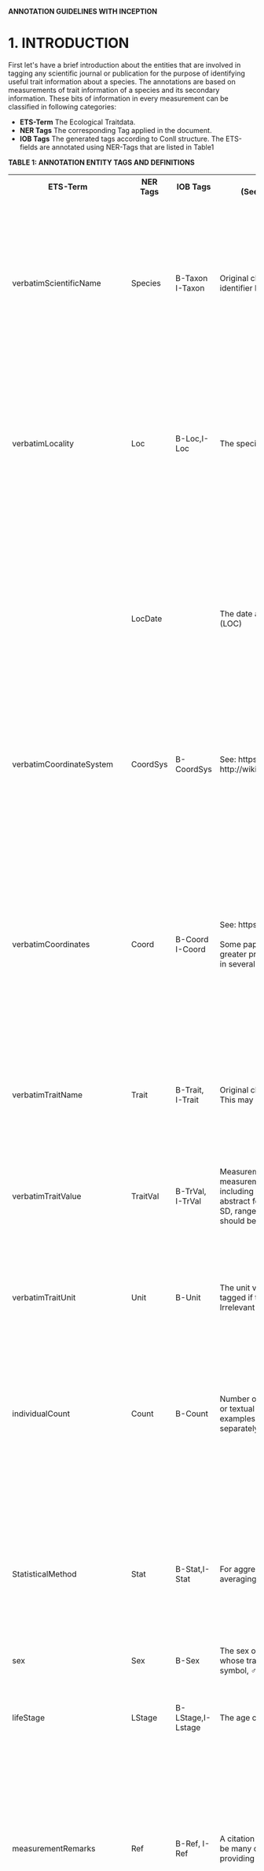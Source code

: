 **ANNOTATION GUIDELINES WITH INCEPTION**

# 1. INTRODUCTION 

First let's have a brief introduction about the entities that are involved in tagging any scientific journal or publication for the purpose of identifying useful trait information about a species. The annotations are based on measurements of trait information of a species and its secondary information. These bits of information in every measurement can be classified in following categories:
-   **ETS-Term** The Ecological Traitdata.
-   **NER Tags** The corresponding Tag applied in the document.
-   **IOB Tags** The generated tags according to Conll structure.
The ETS-fields are annotated using NER-Tags that are listed in Table1

**TABLE 1: ANNOTATION ENTITY TAGS AND DEFINITIONS**
 <table>
  <tr>
    <th>ETS-Term</th>
    <th>NER Tags</th>
    <th>IOB Tags</th>
    <th>DEFINITION<br>(See: https://terminologies.gfbio.org/terms/ets/pages/)</th>
    <th>EXAMPLES</th>
  </tr>
  <tr>
    <td>verbatimScientificName</td>
    <td>Species</td>
    <td>B-Taxon I-Taxon</td>
    <td>Original character string provided as species name or taxon identifier by the data provider.</td>
    <td>"<b>Silometopus ambiguus</b> (Figs 10-12): BELGIUM: West-Vlaanderen: Knokke, Zwin Nature Reserve (51.367°N,3.367°E, 2 m a.s.l.), 2 males, 6 females, pitfall traps in salt marsh, 2.–16. Jun. 2014, J. Van Keer leg., R. Bosmans coll.";<br>
     “Pan paniscus”; “Arachnida”;  “C. planirostris”; “L. brasiliense”</td>
  </tr>
  <tr>
    <td>verbatimLocality</td>
    <td>Loc</td>
    <td>B-Loc,I-Loc</td>
    <td>The specific description of a place.</td>
    <td>"Silometopus ambiguus (Figs 10-12): <b>BELGIUM: West-Vlaanderen: Knokke, Zwin Nature Reserve</b> (51.367°N,3.367°E, 2 m a.s.l.), 2 males, 6 females, pitfall traps in salt marsh, 2.–16. Jun. 2014, J. Van Keer leg., R. Bosmans coll."; <br> 
     “Florida”; “Germany”</td>
  </tr>
  <tr>
    <td></td>
    <td>LocDate</td>
    <td></td>
    <td>The date at which a Species was observed in a specific location (LOC)</td>
    <td>“Type material: Holotype: Male collected from banana agro-ecosystems near Raver (21.25 ° N, 76.03° E), Distt. Jalgaon, Maharashtra, India, <b>21-25 December 2012</b>, Seema Keswani, deposited at Arachnology Museum, Forest Training Institute, Chikhaldara, Maharashtra-India”; <br> “10.09.2009”; “3 March 2022”; “24.IV.2009” </td>
  </tr>
  <tr>
    <td>verbatimCoordinateSystem</td>
    <td>CoordSys</td>
    <td>B-CoordSys</td>
    <td>See: https://dwc.tdwg.org/terms/#dwc:verbatimCoordinateSystem & <br> http://wiki.gis.com/wiki/index.php/Datum_(geodesy)#List_of_Datums</td> 
    <td>decimal degrees, degrees decimal minutes, degrees minutes seconds, UTM, EPSG:4326, WGS84, NAD27, Campo Inchauspe, European 1950, Clarke 1866
</td>
  </tr>
  <tr>
    <td>verbatimCoordinates</td>
    <td>Coord</td>
    <td>B-Coord I-Coord</td>
    <td>See: https://dwc.tdwg.org/terms/#dwc:verbatimCoordinates<br><br>
Some papers will have coordinates provided by the authors with greater precision than checking a gazetteer for locations. Could be in several datums and coord systems.</td>
    <td>"Silometopus ambiguus (Figs 10-12): BELGIUM: West-Vlaanderen: Knokke, Zwin Nature Reserve (<b>51.367°N,3.367°E</b>, 2 m a.s.l.), 2 males, 6 females, pitfall traps in salt marsh, 2.–16. Jun. 2014, J. Van Keer leg., R. Bosmans coll."; <br>
     (39.8210N 2.7951E); (-41.0983, -121.1761); 17T 630084 4833438; 41 05 54S 121 05 34W; -77.508333, 164.754167; 77° 30.5' S, 164° 45.25' E; 77° 30' 29.9988" S, 164° 45' 15.0012"; E -1314485.732632, 358267.239976</td>
  </tr>
  <tr>
    <td>verbatimTraitName</td>
    <td>Trait</td>
    <td>B-Trait, I-Trait</td>
    <td>Original character string provided as trait label by the data provider. This may include abbreviations of trait names.</td>
    <td>“Tail length”, “greatest length of skull”, “GLS”</td>
  </tr>
  <tr>
    <td>verbatimTraitValue</td>
    <td>TraitVal</td>
    <td>B-TrVal, I-TrVal</td>
    <td>Measurement trait values: Trait Value can be a numerical measurement (56-57, 12). Describing the ranges of calculated data including min, max value and number of specimens. This is a very abstract form of an entity as measurement ranges can hold mean, SD, ranges (min, max) which cannot be separately tagged. So it should be tagged as a compound.</td>
    <td>"Description. Female (Type 1): Total length <b>4.85-5.29</b>b> (LG01-03, n=3). One specimen (LG01) measured: body length <b>5.20</b>b>; cephalothorax <b>2.21</b>b> long, <b>2.17</b>b> wide; abdomen <b>2.99</b>b> long, <b>2.48</b>b> wide (Fig. 1)." <br>
     33.57 (31.36-36.56, 50); 29.5-34.6; 6.5, 7.5; 12.7 ± 0.2</td>
  </tr>
  <tr>
    <td>verbatimTraitUnit</td>
    <td>Unit</td>
    <td>B-Unit</td>
    <td>The unit value of the measured trait. These values should only be tagged if they are describing the unit of the trait value measurement. Irrelevant data units should be avoided.</td>
    <td>"g"; "mm"; "cm"; "kg"; "inches"; "15 <b>in</b>b>"</td>
  </tr>
  <tr>
    <td>individualCount</td>
    <td>Count</td>
    <td>B-Count</td>
    <td>Number of specimens. It must be a numerical value either in number or textual form. It should be only tagged as mentioned separately in examples. If they are part of the range then do not tag them separately as (23-25,13) this is part of the range now.</td>
   <td>
   "Silometopus ambiguus (Figs 10-12): BELGIUM: West-Vlaanderen: Knokke, Zwin Nature Reserve (51.367°N,3.367°E, 2 m a.s.l.), 2 males, 6 females, pitfall traps in salt marsh, 2.–16. Jun. 2014, J. Van Keer leg., R. Bosmans coll."; <br>
"<b>15</b> males";  "<b>One</b> female, <b>three</b> of the specimens."; "<b>10</b> females."; "Specimen of <b>15</b> organisms"; "n = <b>16</b>"</td>
  </tr>
  <tr>
    <td>StatisticalMethod</td>
    <td>Stat</td>
    <td>B-Stat,I-Stat</td>
    <td>For aggregated measures, the method for data aggregation or averaging as well as the variation or range.</td>
    <td>"In Brazil (Vizotto and Taddei 1976), <b>means SD (mm; range, coefficient of variation)</b>b> for 15 males and 15 females, respectively."; <br>
"means (mm; ranges)"; "SD (mm; range, coefficient of variation)"</td>
  </tr>
    <tr>
    <td>sex</td>
    <td>Sex</td>
    <td>B-Sex</td>
    <td>The sex of the biological individual(s). This should imply sexes whose trait data is given. and can be either a noun or a gender symbol, ♂, ♀, ☿.</td>
    <td>“male”, “female”, “unknown”, “hermaphrodite”, “2 ♂♂”, “m”, “f”, “mf”, “mm”, “ff”</td>
  </tr>
    <tr>
    <td>lifeStage</td>
    <td>LStage</td>
    <td>B-LStage,I-Lstage
</td>
    <td>The age class or life stage of the biological individual(s).</td>
    <td>“juvenile”, “juv.”, “j.”, “jj.”, “subadult”, “adult”, “ad.”, “egg”, “larva”, “pupa”, “spiderling”, “instar”, “nymph”.</td>
  </tr>
    <tr>
    <td>measurementRemarks</td>
    <td>Ref</td>
    <td>B-Ref, I-Ref</td>
    <td>A citation that references the measurements of trait data. There can be many citations in the document. But only the ones that relate to providing trait information should be tagged.</td>
    <td><b>Gimenez and Giannini (2016)</b> provided means (mm; ranges) of craniodental measurements. <b>Peters et al. (2002)</b> reported the following means (mm; ranges) for six females and 12 males, respectively. In Brazil (<b>Vizotto and Taddei 1976</b>), means SD (mm; range, coefficient of variation) for 15 males and 15 females, respectively</td>
  </tr>
    <tr>
    <td>measurementDeterminedDate</td>
    <td>Date</td>
    <td>B-Date,I-Date</td>
    <td>The date on which the MeasurementOrFact was made.</td>
    <td>“1900”, “April 1900”, “12 Feb 1900”, “12.02.1900”, “02-12-1900”</td>
  </tr>
</table> 

**NOTE:**
You will need this table to confirm whether the annotations are correctly done or not. These tags are saved in the INCEpTION
project template which will be provided as a starter framework to annotate any document. By selecting the text and then selecting the
above mention tag the annotation will be done. Some of the tags may be pre-annotated and you can scrutinise them by deleting and updating
with the correct one, where required.

# 2. GUIDELINES FOR ANNOTATIONS
## 2.1 MATERIAL NEEDED
-   **Computer.** Most OS' should be fine. Needs to be able to run your choice of web browser.
-   **External mouse.** One bug in INCEpTION can only be bypassed if you have an external mouse with a mouse wheel.

## 2.2 HOW TO ANNOTATE IN INCEPTION

1.  **Locate relevant data**

Read the document. Identify only those sections where either trait measurement or occurrence of species are specified.
Measurements often included an animal's phenotype (head circumference, body length, weight, etc) and their secondary information (e.g: life stage, count of Individuals for those measurements, etc).

**Example of trait measurement from data:**

> In Brazil (Vizotto and Taddei 1976) , means + SD (mm; range,
> coefficient of variation) for 15 males and 15 females, respectively,
> were: head-body length, 55.7 + 0.5 (51.0-59.0 , 3.3) , 52.9 + 0.3 (
> 50.5-54.5 , 2.4) ;
>
> []{.mark}
>
> **[Extracted labels of above mentioned traits as described in]{.mark}
> [TABLE 1 ANNOTATION ENTITY TAGS AND DEFINITIONS]{.underline}.**

  **[Text]{.mark}**                  | **[Tag]{.mark}**
  -----------------------------------|-----------------------------------
  Vizotto and Taddei 1976            | [Ref]{.mark}
  means + SD                         | [Stat]{.mark}
  mm                                 | [Unit]{.mark}
  range                              | [Stat]{.mark}
  coefficient of variation           | [Stat]{.mark}
  15                                 | [Count]{.mark}
  males                              | [Sex]{.mark}
  15                                 | [Count]{.mark}
  females                            | [Sex]{.mark}
  head-body length                   | [Trait]{.mark}
  55.7 + 0.5                         | [TraitVal]{.mark}
  51.0-59.0                          | [TraitVal]{.mark}
  3.3                                | [TraitVal]{.mark}
  52.9 + 0.3                         | [TraitVal]{.mark}
  50.5-54.5                          | [TraitVal]{.mark}
  2.4                                | [TraitVal]{.mark}
  -----------------------------------------------------------------------

> []{.mark}

2.  **[Annotate an entity]{.mark}**

> []{.mark}

a.  [Select the text to be annotated with mouse-1. Only select the
    > relevant text.]{.mark} Do not include unnecessary blank or
    > whitespace, parenthesis, commas unless they are part of a tag.

b.  Keep the tag selected and then annotate the tag from the combo box
    > **value** given on the right side.

Example:

> Here in this example condylobasal length has been selected by the
> user. Only the tag name is highlighted, leaving the comma or any other
> space unselected. If the trait name is already highlighted then
> confirm that tag is correctly placed. If not in both cases switch to
> tag the specific genre.

Fig 1: Select Text

![Fig. 1](img/guidelines_1.jpg)

Fig 2: Select Text

![Fig. 2](img/guidelines_2.jpg)

Fig 3: Tag the Entity

![Fig. 3](img/guidelines_3.jpg)

**NOTE:**

> If you think you've made a mistake, you can delete any named entity or
> relation by selecting them and pressing **Delete.**

## 2.3 PREVIEW OF ANNOTATED DATA

An annotated measurement before and after annotation will look like
this:

> Ranges of skull measurements (mm; n) of specimens from Argentina
> (Barquez et al. 1999, 2011; Idoeta et al. 2012) were: greatest length
> of skull, 13.30-17.80 (13); condylobasal length, 14.78-16.74 (12);
> least interorbital breadth, 6.18-7.18 (13); zygomatic breadth,
> 10.56-11.58 (10); postorbital constriction, 3.91-4.60 (13); breadth of
> braincase, 7.68-8.30 (13); length of maxillary toothrow, 5.89-7.00
> (13); palatal length, 6.16-7.10 (13); mastoidal breadth, 9.68-11.50
> (10); length of mandibular toothrow, 6.30-7.50 (13); length of
> mandible, 11.69-13.58 (12); width across canines, 4.07-5.0 (13); width
> across molars 6.82-8.0 (13).

Fig4: Annotated in Inception

![Fig. 4](img/guidelines_4.jpg)

## 2.4 EXAMPLES & CAUTIONS FOR ANNOTATORS

> There are some rules and norms that have to be followed while
> annotating each entity. This is to make sure they are consistent for
> the follow-up analysis. There's quite a few but they're not complex.
> Repetition while handling multiple scenarios and data variances in
> publication formats will see you quickly become familiar with them..
> Here's a few of them as per each tag:

### 2.4.1 Stat (Statistical Method)

> Stat measures indicate the numerical or statistical method of
> measurement. This may include ranges, means with SD (Standard
> Deviation), Coefficient of variation etc. Each statistical method
> should be independently tagged as a 'Stat' method, only if there is a
> resultant value present.
>
> ***Example 1.* Ranges:** A range is the stat measure which is related
> to the range of any trait value. In the example below: only the ranges
> of the trait values are provided. The range values can be found later
> as 54-63, 24-30 etc. So the statistical measure as **ranges** is
> tagged.

![Fig. 5](img/guidelines_5.jpg)

Fig5: Range as Stat

> ***Example 2.* Means and Range:** In this example two statistical
> measures are provided with relevant data i-e **means** and **range**.
> Therefore they are separately tagged. Later their corresponding trait
> values will also be separately tagged.

**Fig6: Means and Range as Stat**

![Fig. 6](img/guidelines_6.jpg)

***Example 3.* Means+-SD, range and Coefficient of Variation:** In
this example three statistical measures can be identified.) **means**
is **coupled with SD** and is taken as one measurement. **Range** and
**coefficient of variation** are other two stat measure tags.

**Fig7: Means +-SD,range and Coefficient of Variation as Stat**

 ![Fig. 7](img/guidelines_7.jpg)

 ***Example 4.* means+-SD, range:** In this example two stat measures
 means+-SD and range are separately tagged.

**Fig8: Means +-SD,range as Stat**

![Fig. 8](img/guidelines_8.jpg)

### 2.4.2 Species (verbatimScientificName)

> A species' scientific name will almost always be written in two
> specific ways: as a binomial name of genus and specific name (e.g.
> *Macrothele calpeiana*) or as a binomial of genus abbreviation and
> specific name (*M. calpeiana*), the latter being used only after the
> non-abbreviated binomial has already been used in the paper. In some
> taxa some species might go further and have a sub-species name after
> the binomial (e.g: *Panthera tigris sumatrae, P. tigris tigris*).

Example

**Fig9 : Species Tag**

![Fig. 9](img/guidelines_9.jpg)

### 2.4.3 Trait and TraitVal (verbatimTraitName & verbatimTraitVal)

The trait names and their values are the most important named entities
to annotate and as such if you have annotated a trait value you MUST
annotate a species name and a trait name. Secondly, if a TraitName is
not explicit in text - for example, if you have a measurement of a
tail but what measurement it is (i.e: circumference, length, etc.) is
not specified - then you must annotate it anyway to be interpreted in
posteriority.

Example

The Trait Names tagged as **Trait** should have their respective
TraitValues as TraitVal in the measurement. Consider this example,
where the trait names include a whole expression including "length
of", "breadth of", "height of", etc. These components are essential
information comprising the traitname.

**Fig10: Trait as Tag**
![Fig. 10](img/guidelines_10.jpg)

The trait names in the above fig are boxed green. You can see that the
whole trait with its measured terms are included for tag.

***Example 1.*** Next we are interested in Trait Values which could be
measured by stated stat values as means, ranges etc. In this example
the Trait Values are based on Stat values means and ranges already
mentioned as Stat tags. The Trait Values are tagged accordingly.
Additionally, consider that occasionally the trait name might be
separated. In these situations annotate the rightmost term, to be
interpreted in posteriority.

Fig11: TraitVal as Tag

![Fig. 11](img/guidelines_11.jpg)

> ***Example 2.*** In this example, the authors have chosen to organise
> their measurements by body segment, creating sentences starting with a
> segment like "prosoma" and then specifying the measurement. Both
> "long" and "wide" refer to a measurement of the prosoma and could be
> rewritten as "length of prosoma" and "width of prosoma", for example.

Fig12: TraitVal as Tag

![Fig. 12](img/guidelines_12.jpg)

### 2.4.4 Ref (References)

> When annotating, do not include parenthesis in the tagging except if
> they're part of the reference's year. E.g: tagging an in-text citation
> as "Author (2020)" is correct, tagging "(Author A 2020, Author B 2021,
> Author C 2022)" as three separate instances of "(Author A 2020" ,
> "Author B 2021" and "Author C 2022)" is incorrect as they should be
> annotated as "Author A 2020", "Author B 2021" and "Author C 2022".

### 2.4.5 Loc (LocationofTaxon)

> Sometimes a trait value or species is attributed to a location that is
> in fact a continuous string of location organisational units, such as
> "Portugal, Lisbon, Campo Grande", which are country, district and
> parish, respectively. In these situations the entire string should be
> annotated as a single location.

Fig13: Loc as Tag

![Fig. 13](img/guidelines_13.jpg)

### 2.4.6 Count (individualCount)

> ***Example 1.*** Counts are the integer numbers of individuals
> associated with a given value **only** and do not include the common
> mathematical notation of "n =" denoting sample size.

Fig14: Count as Tag

![Fig. 14](img/guidelines_14.jpg)

# 3. RELATIONS ANNOTATION GUIDELINES

> Relations establish how the named entities relate to each other. Most
> are made particularly via TraitValue. A trait value is the core
> measurement value that is linked to the rest of its dependent
> attributes. A trait value describes one measurement with a complete
> set of values linked through it. Relations are annotated when a
> complete annotation process is done on the document or after a
> particular set of annotations are completed that can constitute
> relations. However, you should always consult Tables 2 and 3 at the
> **end of this section**.
>
> When you create a relation, select the annotated term. Keep it
> selected. Drag the mouse button, an arc will emerge. Drop the arc to
> the entity you want to link with, e.g Trait. **WARNING**: in the
> current version of INCEpTION there is a graphical bug that may stop
> you from creating relations between two terms very distant between
> each other in the text. The "arrow" it creates will disappear but if
> you scroll down you'll still be able to create the relation. However,
> this only works with external mice, it will not work with laptop
> trackpads!
>
Fig 15 : Create Relation between TraitVal and Trait.

![Fig. 15](img/guidelines_15.jpg)

> Once the link is established, on the right side the information will
> be displayed. Confirm the relations are correctly done. **From** and
> **To** tabs will show the values i-e TraitVal and Trait in this case.
> From the meas_prop drop down select the appropriate relation
> meas_trait in this case. As TraitVal is linked to Trait its meas_trait
> is selected.
>
 Fig 16 : Relation Values between TraitVal and Trait.

![Fig. 16](img/guidelines_16.jpg)

> The relation **meas_trait** will be shown between the entities.

Fig 17 : Relation between TraitVal and Trait.

![Fig. 17](img/guidelines_17.jpg)

Likewise, create relations between one particular TraitVal with all its
value. In Fig15 TraitVal (15.9) has to be linked with its attributes :
  Label                              | Term
  -----------------------------------|-----------------------------------
  Trait                              | **greatest length of skull**
  Sex                                | **females**                    
  Count                              | **six**
  Stat                               | **means**
  Unit                               | **mm**
  Ref                                | **Peters et al. (2002)**
  -----------------------------------------------------------------------

Each Traitval should be linked with every bit of information that makes
its measurement complete. There could be repetitive links to the same
entities for such.

## 3.1 Caution for Relations Making

Once the annotation process is complete, please save it in the
webanno.tsv format. You can upload the file later as well in case you
think you've forgotten something. Regardless, if you're using the online
browser version of INCEpTION any changes you make should be
automatically saved. The status of the annotations can be restored if
any problem arises.

### Relations

All relations are based on TraitVal. The source or the base of all
relations is TraitVal. With a trait value you have to link all the rest
of corresponding tags.

### Occurences

A bit trickier but not by much. The starting term is Species with only
one exception, GIVEN COORDS:

![Fig. 18](img/guidelines_18.jpg)

TABLE 2: RELATION TABLE BETWEEN ENTITIES. TRAITS
 <table>
  <tr>
    <th>NAME</th>
    <th>ENTITY 1</th>
    <th>ENTITY 2</th>
    <th>RELATION</th>
    <th>REMARKS</th>
  </tr>
  <tr>
    <th colspan="5">MEASUREMENT RELATIONS</th>
  </tr>
  <tr>
    <td>meas_Species</td>
    <td>TraitVal</td>
    <td>Species</td>
    <td>verbatimTraitValue–verbatimScientificName</td>
    <td>Trait Value of Species linked with Species Name</td>
  </tr>
  <tr>
    <td>meas_Trait</td>
    <td>TraitVal</td>
    <td>Trait</td>
    <td>verbatimTraitValue–verbatimTraitName</td>
    <td>Trait Value linked with Trait Name</td>
  </tr>
  <tr>
    <td>meas_Unit</td>
    <td>TraitVal</td>
    <td>Unit</td>
    <td>verbatimTraitValue–verbatimTraitUnit</td>
    <td>Trait Value linked with its Trait Unit</td>
  </tr>
  <tr>
    <td>meas_Stat</td>
    <td>TraitVal</td>
    <td>Stat</td>
    <td>verbatimTraitValue–StatisticalMethod</td>
    <td>Trait Value linked with Statistical Methods (e.g range, means+-SD, SD, coefficient of variations)</td>
  </tr>
  <tr>
    <td>meas_Loc</td>
    <td>TraitVal</td>
    <td>Loc</td>
    <td>verbatimTraitValue–verbatimLocality</td>
    <td>The Location where the measurements were made is linked with TraitValue.</td>
  </tr>
  <tr>
    <td>meas_Count</td>
    <td>TraitVal</td>
    <td>Count</td>
    <td>verbatimTraitValue–individualCount</td>
    <td> </td>
  </tr>
  <tr>
    <td>meas_Sex</td>
    <td>TraitVal</td>
    <td>Sex</td>
    <td>verbatimTraitValue–Sex</td>
    <td> </td>
  </tr>
  <tr>
    <td>meas_LStage</td>
    <td>TraitVal</td>
    <td>LStage</td>
    <td>verbatimTraitValue–LifeStage</td>
    <td> </td>
  </tr>
  <tr>
    <td>meas_Ref</td>
    <td>TraitVal</td>
    <td>Ref</td>
    <td>verbatimTraitValue–References</td>
    <td> </td>
  </tr>
  <tr>
    <td>meas_Date</td>
    <td>TraitVal</td>
    <td>Date</td>
    <td>verbatimTraitValue–measurementDeterminedDate</td>
    <td> </td>
  </tr>
</table> 

TABLE 3: RELATION TABLE BETWEEN ENTITIES. OCCURENCES.
 <table>
  <tr>
    <th>NAME</th>
    <th>ENTITY 1</th>
    <th>ENTITY 2</th>
    <th>RELATION</th>
    <th>REMARKS</th>
  </tr>
  <tr>
    <th colspan="5">SPECIES LOCATION RELATION</th>
  </tr>
  <tr>
    <td>OCCURS</td>
    <td>Species</td>
    <td>Loc / Coord</td>
    <td>Species→Loc</td>
    <td>Occurrence of a species at any location. If unpaired, i.e.: is described only with a set of coordinates, Coord is the end term, otherwise Loc takes precedence.</td>
  </tr>
  <tr>
    <td>DATE</td>
    <td>Species</td>
    <td>LocDate</td>
    <td>Species→LocDate (One-Many)</td>
    <td> </td>
  </tr>
  <tr>
    <td>GIVEN COORDS</td>
    <td>Loc</td>
    <td>Coord</td>
    <td>Loc→Coord (One-One)</td>
    <td>If a location is described with both a Loc and Coord entities, this relation is established between them.</td>
  </tr>
</table> 

# 4. End notes

If you can think of anything specific please suggest it, but we think
this document should have everything important. The relations are a last
easy step, the most challenging part are the entities. If you have any
questions, please reach me at vasco.branco@helsinki.fi.
